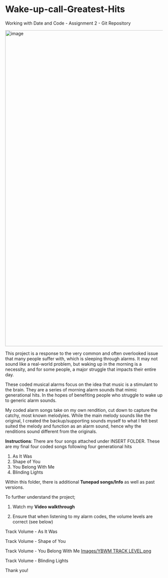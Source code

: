 # Wake-up-call-Greatest-Hits
Working with Date and Code - Assignment 2 - Git Repository

<img width="1796" height="1008" alt="image" src="https://github.com/user-attachments/assets/ea57ead6-3ad4-422f-856c-5cf0fe178b79" />

This project is a response to the very common and often overlooked issue that many people suffer with, which is sleeping through alarms. It may not sound like a real-world problem, but waking up in the morning is a necessity, and for some people, a major struggle that impacts their entire day. 

These coded musical alarms focus on the idea that music is a stimulant to the brain. They are a series of morning alarm sounds that mimic generational hits. In the hopes of benefiting people who struggle to wake up to generic alarm sounds. 

My coded alarm songs take on my own rendition, cut down to capture the catchy, most known melodyies. While the main melody sounds like the original, I created the backup/supporting sounds myself to what I felt best suited the melody and function as an alarm sound, hence why the renditions sound different from the originals. 

**Instructions**: 
There are four songs attached under INSERT FOLDER. These are my final four coded songs following four generational hits
1. As It Was
2. Shape of You
3. You Belong With Me
4. Blinding Lights

Within this folder, there is additional **Tunepad songs/Info** as well as past versions. 

To further understand the project; 

1. Watch my **Video walkthrough**

2. Ensure that when listening to my alarm codes, the volume levels are correct (see below)

Track Volume - As It Was 

Track Volume - Shape of You

Track Volume - You Belong With Me 
[Images/YBWM TRACK LEVEL.png
](https://github.com/Keelyannfinn/Wake-up-call-Greatest-Hits/blob/5e1050e56baa0923063d71c7aa1fc5edc4b41110/Images/YBWM%20TRACK%20LEVEL.png)

Track Volume - Blinding Lights




Thank you!

